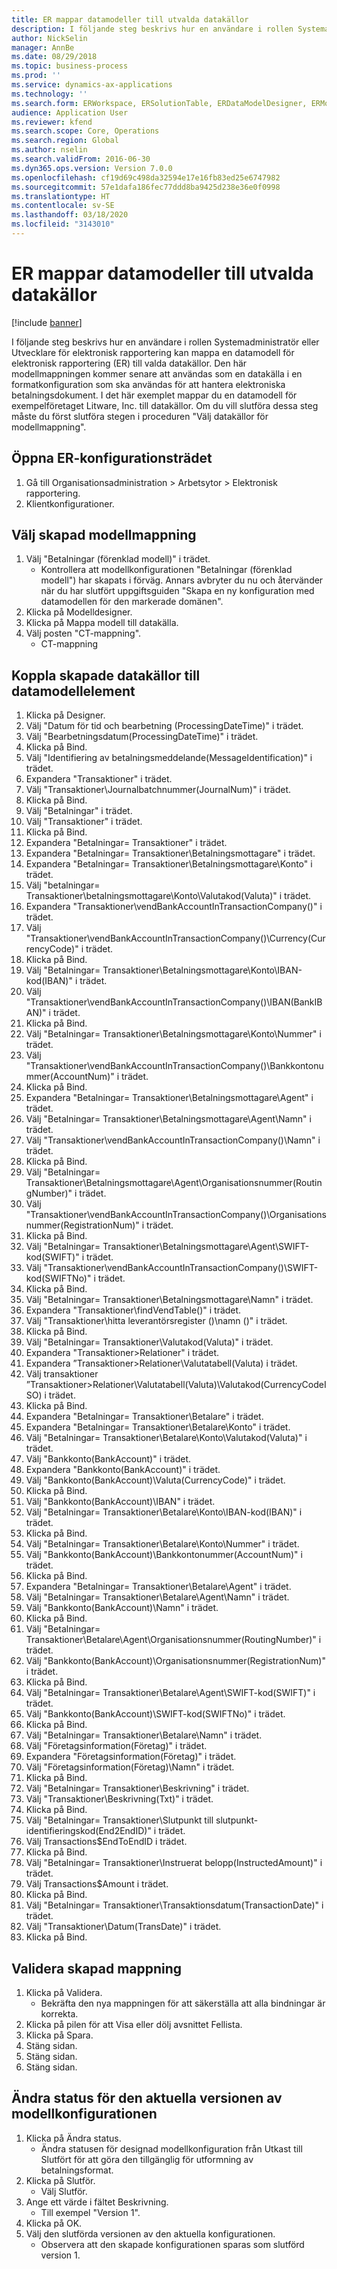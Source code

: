 ```yaml
---
title: ER mappar datamodeller till utvalda datakällor
description: I följande steg beskrivs hur en användare i rollen Systemadministratör eller Utvecklare för elektronisk rapportering kan mappa en datamodell för elektronisk rapportering (ER) till valda datakällor i Microsoft Dynamics 365 Finance.
author: NickSelin
manager: AnnBe
ms.date: 08/29/2018
ms.topic: business-process
ms.prod: ''
ms.service: dynamics-ax-applications
ms.technology: ''
ms.search.form: ERWorkspace, ERSolutionTable, ERDataModelDesigner, ERModelMappingTable, ERModelMappingDesigner
audience: Application User
ms.reviewer: kfend
ms.search.scope: Core, Operations
ms.search.region: Global
ms.author: nselin
ms.search.validFrom: 2016-06-30
ms.dyn365.ops.version: Version 7.0.0
ms.openlocfilehash: cf19d69c498da32594e17e16fb83ed25e6747982
ms.sourcegitcommit: 57e1dafa186fec77ddd8ba9425d238e36e0f0998
ms.translationtype: HT
ms.contentlocale: sv-SE
ms.lasthandoff: 03/18/2020
ms.locfileid: "3143010"
---
```

# <a name="er-map-data-model-to-selected-data-sources"></a>ER mappar datamodeller till utvalda datakällor

[!include [banner](../../includes/banner.md)]

I följande steg beskrivs hur en användare i rollen Systemadministratör eller Utvecklare för elektronisk rapportering kan mappa en datamodell för elektronisk rapportering (ER) till valda datakällor. Den här modellmappningen kommer senare att användas som en datakälla i en formatkonfiguration som ska användas för att hantera elektroniska betalningsdokument. I det här exemplet mappar du en datamodell för exempelföretaget Litware, Inc. till datakällor. Om du vill slutföra dessa steg måste du först slutföra stegen i proceduren "Välj datakällor för modellmappning".


## <a name="open-er-configurations-tree"></a>Öppna ER-konfigurationsträdet
1. Gå till Organisationsadministration > Arbetsytor > Elektronisk rapportering.
2. Klientkonfigurationer.

## <a name="select-created-model-mapping"></a>Välj skapad modellmappning
1. Välj "Betalningar (förenklad modell)" i trädet.
    * Kontrollera att modellkonfigurationen "Betalningar (förenklad modell") har skapats i förväg. Annars avbryter du nu och återvänder när du har slutfört uppgiftsguiden "Skapa en ny konfiguration med datamodellen för den markerade domänen".  
2. Klicka på Modelldesigner.
3. Klicka på Mappa modell till datakälla.
4. Välj posten "CT-mappning".
    * CT-mappning  

## <a name="bind-created-data-sources-to-data-model-elements"></a>Koppla skapade datakällor till datamodellelement
1. Klicka på Designer.
2. Välj "Datum för tid och bearbetning (ProcessingDateTime)" i trädet.
3. Välj "Bearbetningsdatum(ProcessingDateTime)" i trädet.
4. Klicka på Bind.
5. Välj "Identifiering av betalningsmeddelande(MessageIdentification)" i trädet.
6. Expandera "Transaktioner" i trädet.
7. Välj "Transaktioner\Journalbatchnummer(JournalNum)" i trädet.
8. Klicka på Bind.
9. Välj "Betalningar" i trädet.
10. Välj "Transaktioner" i trädet.
11. Klicka på Bind.
12. Expandera "Betalningar= Transaktioner" i trädet.
13. Expandera "Betalningar= Transaktioner\Betalningsmottagare" i trädet.
14. Expandera "Betalningar= Transaktioner\Betalningsmottagare\Konto" i trädet.
15. Välj "betalningar= Transaktioner\betalningsmottagare\Konto\Valutakod(Valuta)" i trädet.
16. Expandera "Transaktioner\vendBankAccountInTransactionCompany()" i trädet.
17. Välj "Transaktioner\vendBankAccountInTransactionCompany()\Currency(CurrencyCode)" i trädet.
18. Klicka på Bind.
19. Välj "Betalningar= Transaktioner\Betalningsmottagare\Konto\IBAN-kod(IBAN)" i trädet.
20. Välj "Transaktioner\vendBankAccountInTransactionCompany()\IBAN(BankIBAN)" i trädet.
21. Klicka på Bind.
22. Välj "Betalningar= Transaktioner\Betalningsmottagare\Konto\Nummer" i trädet.
23. Välj "Transaktioner\vendBankAccountInTransactionCompany()\Bankkontonummer(AccountNum)" i trädet.
24. Klicka på Bind.
25. Expandera "Betalningar= Transaktioner\Betalningsmottagare\Agent" i trädet.
26. Välj "Betalningar= Transaktioner\Betalningsmottagare\Agent\Namn" i trädet.
27. Välj "Transaktioner\vendBankAccountInTransactionCompany()\Namn" i trädet.
28. Klicka på Bind.
29. Välj "Betalningar= Transaktioner\Betalningsmottagare\Agent\Organisationsnummer(RoutingNumber)" i trädet.
30. Välj "Transaktioner\vendBankAccountInTransactionCompany()\Organisationsnummer(RegistrationNum)" i trädet.
31. Klicka på Bind.
32. Välj "Betalningar= Transaktioner\Betalningsmottagare\Agent\SWIFT-kod(SWIFT)" i trädet.
33. Välj "Transaktioner\vendBankAccountInTransactionCompany()\SWIFT-kod(SWIFTNo)" i trädet.
34. Klicka på Bind.
35. Välj "Betalningar= Transaktioner\Betalningsmottagare\Namn" i trädet.
36. Expandera "Transaktioner\findVendTable()" i trädet.
37. Välj "Transaktioner\hitta leverantörsregister ()\namn ()" i trädet.
38. Klicka på Bind.
39. Välj "Betalningar= Transaktioner\Valutakod(Valuta)" i trädet.
40. Expandera "Transaktioner\>Relationer" i trädet.
41. Expandera ”Transaktioner\>Relationer\Valutatabell(Valuta) i trädet.
42. Välj transaktioner ”Transaktioner\>Relationer\Valutatabell(Valuta)\Valutakod(CurrencyCodeISO) i trädet.
43. Klicka på Bind.
44. Expandera "Betalningar= Transaktioner\Betalare" i trädet.
45. Expandera "Betalningar= Transaktioner\Betalare\Konto" i trädet.
46. Välj "Betalningar= Transaktioner\Betalare\Konto\Valutakod(Valuta)" i trädet.
47. Välj "Bankkonto(BankAccount)" i trädet.
48. Expandera "Bankkonto(BankAccount)" i trädet.
49. Välj "Bankkonto(BankAccount)\Valuta(CurrencyCode)" i trädet.
50. Klicka på Bind.
51. Välj "Bankkonto(BankAccount)\IBAN" i trädet.
52. Välj "Betalningar= Transaktioner\Betalare\Konto\IBAN-kod(IBAN)" i trädet.
53. Klicka på Bind.
54. Välj "Betalningar= Transaktioner\Betalare\Konto\Nummer" i trädet.
55. Välj "Bankkonto(BankAccount)\Bankkontonummer(AccountNum)" i trädet.
56. Klicka på Bind.
57. Expandera "Betalningar= Transaktioner\Betalare\Agent" i trädet.
58. Välj "Betalningar= Transaktioner\Betalare\Agent\Namn" i trädet.
59. Välj "Bankkonto(BankAccount)\Namn" i trädet.
60. Klicka på Bind.
61. Välj "Betalningar= Transaktioner\Betalare\Agent\Organisationsnummer(RoutingNumber)" i trädet.
62. Välj "Bankkonto(BankAccount)\Organisationsnummer(RegistrationNum)" i trädet.
63. Klicka på Bind.
64. Välj "Betalningar= Transaktioner\Betalare\Agent\SWIFT-kod(SWIFT)" i trädet.
65. Välj "Bankkonto(BankAccount)\SWIFT-kod(SWIFTNo)" i trädet.
66. Klicka på Bind.
67. Välj "Betalningar= Transaktioner\Betalare\Namn" i trädet.
68. Välj "Företagsinformation(Företag)" i trädet.
69. Expandera "Företagsinformation(Företag)" i trädet.
70. Välj "Företagsinformation(Företag)\Namn" i trädet.
71. Klicka på Bind.
72. Välj "Betalningar= Transaktioner\Beskrivning" i trädet.
73. Välj "Transaktioner\Beskrivning(Txt)" i trädet.
74. Klicka på Bind.
75. Välj "Betalningar= Transaktioner\Slutpunkt till slutpunkt-identifieringskod(End2EndID)" i trädet.
76. Välj Transactions\$EndToEndID i trädet.
77. Klicka på Bind.
78. Välj "Betalningar= Transaktioner\Instruerat belopp(InstructedAmount)" i trädet.
79. Välj Transactions\$Amount i trädet.
80. Klicka på Bind.
81. Välj "Betalningar= Transaktioner\Transaktionsdatum(TransactionDate)" i trädet.
82. Välj "Transaktioner\Datum(TransDate)" i trädet.
83. Klicka på Bind.

## <a name="validate-created-mapping"></a>Validera skapad mappning
1. Klicka på Validera.
    * Bekräfta den nya mappningen för att säkerställa att alla bindningar är korrekta.  
2. Klicka på pilen för att Visa eller dölj avsnittet Fellista.
3. Klicka på Spara.
4. Stäng sidan.
5. Stäng sidan.
6. Stäng sidan.

## <a name="change-the-status-of-the-current-version-of-model-configuration"></a>Ändra status för den aktuella versionen av modellkonfigurationen
1. Klicka på Ändra status.
    * Ändra statusen för designad modellkonfiguration från Utkast till Slutfört för att göra den tillgänglig för utformning av betalningsformat.  
2. Klicka på Slutför.
    * Välj Slutför.  
3. Ange ett värde i fältet Beskrivning.
    * Till exempel "Version 1".  
4. Klicka på OK.
5. Välj den slutförda versionen av den aktuella konfigurationen.
    * Observera att den skapade konfigurationen sparas som slutförd version 1.  


